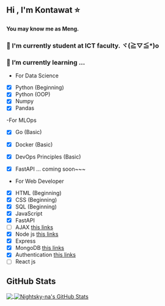 ## Hi , I'm Kontawat ⭐
#### You may know me as Meng.

### 🌱 I'm currently student at ICT faculty. ヾ(≧▽≦*)o
### 🍃 I’m currently learning ...
- For Data Science
- [x] Python (Beginning)
- [x] Python (OOP)
- [x] Numpy
- [x] Pandas

-For MLOps
- [x] Go (Basic)
- [x] Docker (Basic)
- [x] DevOps Principles (Basic)
- [x] FastAPI
... coming soon~~~ 


- For Web Developer
- [x] HTML (Beginning) 
- [x] CSS (Beginning)
- [x] SQL (Beginning) 
- [x] JavaScript
- [x] FastAPI
- [ ] AJAX [this links](https://www.youtube.com/watch?v=82hnvUYY6QA)
- [x] Node js [this links](https://www.youtube.com/playlist?list=PL4cUxeGkcC9gcy9lrvMJ75z9maRw4byYp)
- [x] Express 
- [x] MongoDB [this links](https://www.youtube.com/playlist?list=PL4cUxeGkcC9jpvoYriLI0bY8DOgWZfi6u)
- [x] Authentication [this links](https://www.youtube.com/watch?v=6FOq4cUdH8k)
- [ ] React js 

<!-- ![Nightsky-na's GitHub stats](https://github-readme-stats.vercel.app/api?username=Nightsky-na&theme=dark&show_icons=true)
[![Readme Card](https://github-readme-stats.vercel.app/api/pin/?username=Nightsky-na&repo=Nightsky-na.github.io&theme=dark&show_icons=true)](https://github.com/Nightsky-na/Nightsky-na.github.io)
[![Top Langs](https://github-readme-stats.vercel.app/api/top-langs/?username=Nightsky-na&layout=compact&theme=dark&show_icons=true)](https://github.com/Nightsky-na/github-readme-stats) -->
## GitHub Stats
<a href="https://github.com/Nightsky-na/github-readme-stats">
 <img align="center" src="https://github-readme-stats.vercel.app/api/top-langs/?username=Nightsky-na&theme=dark&show_icons=true" />
</a>
<a href="https://github-readme-stats.vercel.app/api?username=Nightsky-na&theme=dark&show_icons=true">
  <img align="center" src="https://github-readme-stats.vercel.app/api?username=Nightsky-na&show_icons=true&line_height=27&count_private=true&title_color=ffffff&text_color=c9cacc&icon_color=2bbc8a&bg_color=1d1f21" alt="Nightsky-na's GitHub Stats" />
</a>
<!-- 
<a href="https://github.com/Nightsky-na/Nightsky-na.github.io">
  <img align="center" src="https://github-readme-stats.vercel.app/api/pin/?username=Nightsky-na&repo=Nightsky-na.github.io&title_color=ffffff&text_color=c9cacc&icon_color=2bbc8a&bg_color=1d1f21" />
</a> -->
<!-- <a href="https://github.com/anuraghazra/github-readme-stats">
  <img align="center" src="https://github-readme-stats.vercel.app/api/pin/?username=anuraghazra&repo=github-readme-stats" />
</a> -->
<!-- [![Top Langs](https://github-readme-stats.vercel.app/api/top-langs/?username=anuraghazra)](https://github.com/anuraghazra/github-readme-stats) -->
<!-- <a href="https://github.com/Nightsky-na/Nightsky-na.github.io">
  <img align="center" src="https://github-readme-stats.vercel.app/api/pin/?username=Nightsky-na&repo=Nightsky-na.github.io&theme=dark&show_icons=true&line_height=27" />
</a>

<a href="https://github.com/MartinHeinz/MartinHeinz">
  <img align="center" src="https://github-readme-stats.vercel.app/api/top-langs/?username=MartinHeinz&hide=java,html,tex&title_color=ffffff&text_color=c9cacc&icon_color=2bbc8a&bg_color=1d1f21&langs_count=3" />
</a> -->




<!--
**Nightsky-na/Nightsky-na** is a ✨ _special_ ✨ repository because its `README.md` (this file) appears on your GitHub profile.

Here are some ideas to get you started:

- 🔭 I’m currently working on ...
- 🌱 I’m currently learning ...
- 👯 I’m looking to collaborate on ...
- 🤔 I’m looking for help with ...
- 💬 Ask me about ...
- 📫 How to reach me: ...
- 😄 Pronouns: ...
- ⚡ Fun fact: ...
-->
